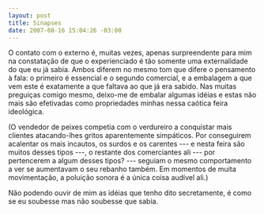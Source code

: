 ```yaml
--- 
layout: post
title: Sinapses
date: 2007-08-16 15:04:26 -03:00
---
```


O contato com o externo é, muitas vezes, apenas surpreendente para mim na
constatação de que o experienciado é tão somente uma externalidade do que eu já
sabia. Ambos diferem no mesmo tom que difere o pensamento à fala: o primeiro é
essencial e o segundo comercial, e a embalagem a que vem este é exatamente a
que faltava ao que já era sabido. Nas muitas preguiças comigo mesmo, deixo-me
de embalar algumas idéias e estas não mais são efetivadas como propriedades
minhas nessa caótica feira ideológica.

(O vendedor de peixes competia com o verdureiro a conquistar mais clientes
atacando-lhes gritos aparentemente simpáticos. Por conseguirem acalentar os
mais incautos, os surdos e os carentes --- e nesta feira são muitos desses
tipos ---, o restante dos comerciantes ali --- por pertencerem a algum desses
tipos? --- seguiam o mesmo comportamento a ver se aumentavam o seu rebanho
também. Em momentos de muita movimentação, a poluição sonora é a única coisa
audível ali.)

Não podendo ouvir de mim as idéias que tenho dito secretamente, é como se eu
soubesse mas não soubesse que sabia.
